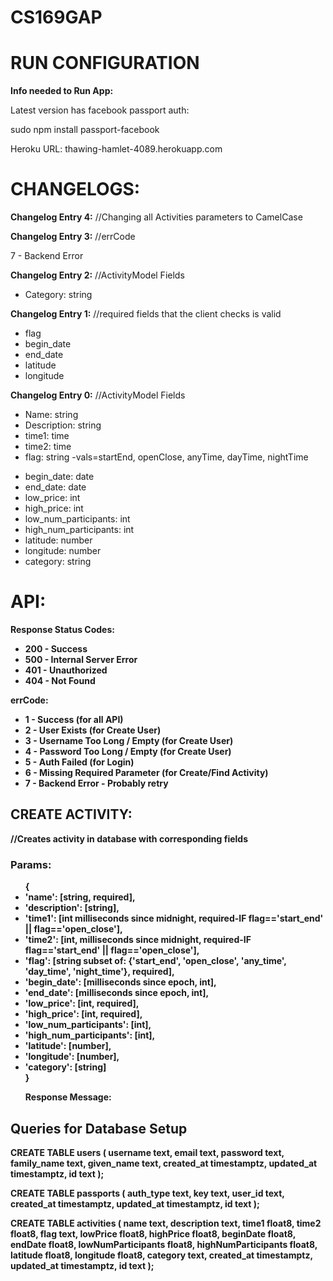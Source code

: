 CS169GAP
========
<h1>RUN CONFIGURATION</h1>
<b>Info needed to Run App:</b>
	<p>Latest version has facebook passport auth:</p> 
	<p>sudo npm install passport-facebook</p>
	<p>Heroku URL: thawing-hamlet-4089.herokuapp.com</p>


<h1> CHANGELOGS:</h1>

<b>Changelog Entry 4:</b>
	//Changing all Activities parameters to CamelCase

<b>Changelog Entry 3:</b>
	//errCode
	<p>7 - Backend Error</p>

<b>Changelog Entry 2:</b>
	//ActivityModel Fields
	<ul>
		<li>Category: string</li>
	</ul>

<b>Changelog Entry 1:</b>
	//required fields that the client checks is valid
	<ul>
	    <li>flag</li>
	    <li>begin_date</li>
	    <li>end_date</li>
	    <li>latitude</li>
	    <li>longitude</li>
	</ul>

<b>Changelog Entry 0:</b>
	//ActivityModel Fields
	<ul>
		<li>Name: string</li>
		<li>Description: string</li>
		<li>time1: time</li>
		<li>time2: time</li>
		<li>flag: string -vals=startEnd, openClose, anyTime, dayTime, nightTime</p>
		<li>begin_date: date</li>
		<li>end_date: date</li>
		<li>low_price: int</li>
		<li>high_price: int</li>
		<li>low_num_participants: int</li>
		<li>high_num_participants: int</li>
		<li>latitude: number</li>
		<li>longitude: number</li>
		<li>category: string</li>
	</ul>

<h1>API:</h1>

<b>Response Status Codes:<b>
	<ul>
		<li>200 - Success</li>
		<li>500 - Internal Server Error</li>
		<li>401 - Unauthorized</li>
		<li>404 - Not Found</li>
	</ul>
<b>errCode:</b>
	<ul>
		<li>1 - Success (for all API)</li>
		<li>2 - User Exists (for Create User)</li>
		<li>3 - Username Too Long / Empty (for Create User)</li>
		<li>4 - Password Too Long / Empty (for Create User)</li>
		<li>5 - Auth Failed (for Login)</li>
		<li>6 - Missing Required Parameter (for Create/Find Activity)</li>
		<li>7 - Backend Error - Probably retry</li>
	</ul>

<h2>CREATE ACTIVITY:</h2>
//Creates activity in database with corresponding fields

<h3>Params: </h3>
<ul>
	{
		<li>'name': [string, required],</li>
		<li>'description': [string],</li>
		<li>'time1': [int milliseconds since midnight, required-IF flag=='start_end' || flag=='open_close'],</li>
		<li>'time2': [int, milliseconds since midnight, required-IF flag=='start_end' || flag=='open_close'],</li>
		<li>'flag': [string subset of: {'start_end', 'open_close', 'any_time', 'day_time', 'night_time'}, required],</li>
		<li>'begin_date': [milliseconds since epoch, int],</li>
		<li>'end_date': [milliseconds since epoch, int],</li>
		<li>'low_price': [int, required],</li>
		<li>'high_price': [int, required],</li>
		<li>'low_num_participants': [int],</li>
		<li>'high_num_participants': [int],</li>
		<li>'latitude': [number],</li>
		<li>'longitude': [number],</li>
		<li>'category': [string]</li>
	}
</ul>

<ul> Response Message: </ul>

<h2> Queries for Database Setup </h2>
CREATE TABLE users (
	username text,
	email text,
	password text,
	family_name text,
	given_name text,
	created_at timestamptz,
	updated_at timestamptz,
	id text
);

CREATE TABLE passports (
	auth_type text,
	key text,
	user_id text,
	created_at timestamptz,
	updated_at timestamptz,
	id text
);

CREATE TABLE activities (
	name text,
	description text,
	time1 float8,
	time2 float8,
	flag text,
	lowPrice float8,
	highPrice float8,
	beginDate float8,
	endDate float8,
	lowNumParticipants float8,
	highNumParticipants float8,
	latitude float8,
	longitude float8,
	category text,
	created_at timestamptz,
	updated_at timestamptz,
	id text
);